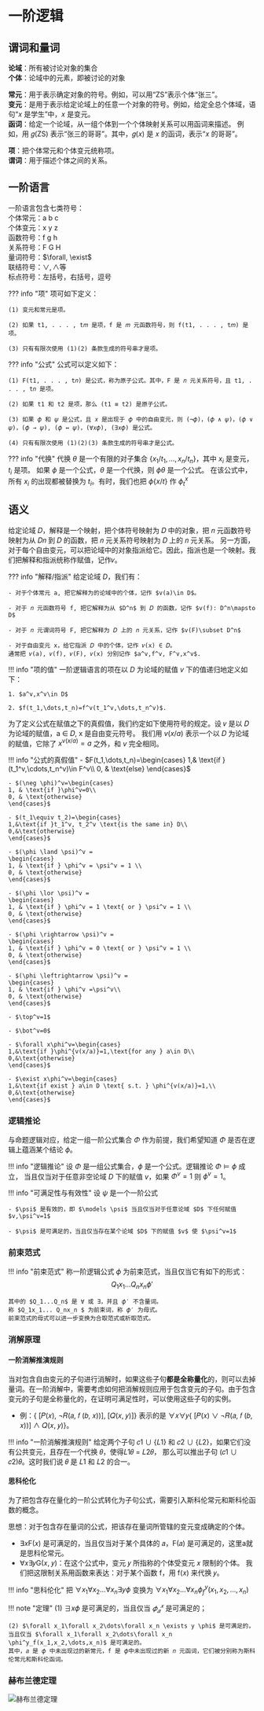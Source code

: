 # 一阶逻辑

## 谓词和量词


**论域**：所有被讨论对象的集合  
**个体**：论域中的元素，即被讨论的对象

**常元**：用于表示确定对象的符号。例如，可以用“ZS”表示个体“张三”。  
**变元**：是用于表示给定论域上的任意一个对象的符号。例如，给定全总个体域，语句“𝑥 是学生”中，𝑥 是变元。  
**函词**：给定一个论域，从一组个体到一个个体映射关系可以用函词来描述。
例如，用 𝑔(ZS) 表示“张三的哥哥”。其中，𝑔(𝑥) 是 𝑥 的函词，表示“𝑥 的哥哥”。  

**项**：把个体常元和个体变元统称项。  
**谓词**：用于描述个体之间的关系。


## 一阶语言

一阶语言包含七类符号：  
个体常元：a b c  
个体变元：x y z  
函数符号：f g h  
关系符号：F G H  
量词符号：$\forall, \exist$  
联结符号：$\lor, \land$等  
标点符号：左括号，右括号，逗号

??? info "项"
    项可如下定义：

    (1) 变元和常元是项。

    (2) 如果 t1, . . . , t𝑚 是项，f 是 𝑚 元函数符号，则 f(t1, . . . , t𝑚) 是项。

    (3) 只有有限次使用 (1)(2) 条款生成的符号串才是项。


??? info "公式"
    公式可以定义如下：

    (1) F(t1, . . . , t𝑛) 是公式，称为原子公式。其中，F 是 𝑛 元关系符号，且 t1, . . . , t𝑛 是项。
    
    (2) 如果 t1 和 t2 是项，那么 (t1 ≡ t2) 是原子公式。

    (3) 如果 𝜙 和 𝜓 是公式，且 𝑥 是出现于 𝜙 中的自由变元，则 (¬𝜙)，(𝜙 ∧ 𝜓)，(𝜙 ∨ 𝜓)，(𝜙 → 𝜓), (𝜙 ↔ 𝜓)，(∀𝑥𝜙), (∃𝑥𝜙) 是公式。

    (4) 只有有限次使用 (1)(2)(3) 条款生成的符号串才是公式。

??? info "代换"
    代换 $\theta$ 是一个有限的对子集合 $\{x_1/t_1,\dots, x_n/t_n\}$，其中 $x_i$ 是变元，$t_i$ 是项。
    如果 $\phi$ 是一个公式，$\theta$ 是一个代换，则 $\phi\theta$ 是一个公式。
    在该公式中，所有 $x_i$ 的出现都被替换为 $t_i$。有时，我们也把 $\phi\{x/t\}$    作 $\phi^{x}_t$


## 语义

给定论域 𝐷，解释是一个映射，把个体符号映射为 𝐷 中的对象，把 𝑛 元函数符号映射为从 𝐷𝑛 到 𝐷 的函数，把 𝑛 元关系符号映射为 𝐷 上的 𝑛 元关系。
另一方面，对于每个自由变元，可以把论域中的对象指派给它。因此，指派也是一个映射。我们把解释和指派统称作赋值，记作𝑣。

??? info "解释/指派"
    给定论域 $D$，我们有：

    - 对于个体常元 a, 把它解释为的论域中的个体，记作 $v(a)\in D$。

    - 对于 𝑛 元函数符号 f, 把它解释为从 $D^n$ 到 𝐷 的函数，记作 $v(f): D^n\mapsto D$

    - 对于 𝑛 元谓词符号 F, 把它解释为 𝐷 上的 𝑛 元关系，记作 $v(F)\subset D^n$

    - 对于自由变元 x，给它指派 𝐷 中的个体，记作 𝑣(x) ∈ 𝐷。
    通常把 𝑣(a), 𝑣(f), 𝑣(F), 𝑣(x) 分别记作 $a^v,f^v, F^v,x^v$.


!!! info "项的值"
    一阶逻辑语言的项在以 $D$ 为论域的赋值 $v$ 下的值递归地定义如下：

    1. $a^v,x^v\in D$
    
    2. $f(t_1,\dots,t_n)=f^v(t_1^v,\dots,t_n^v)$.


为了定义公式在赋值之下的真假值，我们约定如下使用符号的规定。设 𝑣 是以 𝐷 为论域的赋值，a ∈ 𝐷, x 是自由变元符号。
我们用 $v(x/a)$ 表示一个以 𝐷 为论域的赋值，它除了 $x^{v(x/a)}=a$ 之外，和 $v$ 完全相同。


!!! info "公式的真假值"
    - $F(t_1,\dots,t_n)=\begin{cases}
    1,& \text{if }(t_1^v,\cdots,t_n^v)\in F^v\\
    0, & \text{else}
    \end{cases}$

    - $(\neg \phi)^v=\begin{cases}
    1, & \text{if }\phi^v=0\\
    0, & \text{otherwise}
    \end{cases}$

    - $(t_1\equiv t_2)=\begin{cases}
    1,&\text{if }t_1^v, t_2^v \text{is the same in} D\\
    0,&\text{otherwise}
    \end{cases}$

    - $(\phi \land \psi)^v =
    \begin{cases}
    1, & \text{if } \phi^v = \psi^v = 1 \\
    0, & \text{otherwise}
    \end{cases}$

    - $(\phi \lor \psi)^v =
    \begin{cases}
    1, & \text{if } \phi^v = 1 \text{ or } \psi^v = 1 \\
    0, & \text{otherwise}
    \end{cases}$

    - $(\phi \rightarrow \psi)^v =
    \begin{cases}
    1, & \text{if } \phi^v = 0 \text{ or } \psi^v = 1 \\
    0, & \text{otherwise}
    \end{cases}$

    - $(\phi \leftrightarrow \psi)^v =
    \begin{cases}
    1, & \text{if } \phi^v =\psi^v\\
    0, & \text{otherwise}
    \end{cases}$

    - $\top^v=1$

    - $\bot^v=0$

    - $\forall x\phi^v=\begin{cases}
    1,&\text{if }\phi^{v(x/a)}=1,\text{for any } a\in D\\
    0,&\text{otherwise}
    \end{cases}$

    - $\exist x\phi^v=\begin{cases}
    1,&\text{if exist } a\in D \text{ s.t. } \phi^{v(x/a)}=1,\\
    0,&\text{otherwise}
    \end{cases}$

### 逻辑推论

与命题逻辑对应，给定一组一阶公式集合 $\Phi$ 作为前提，我们希望知道 $\Phi$ 是否在逻辑上蕴涵某个结论 $\phi$。

!!! info "逻辑推论"
    设 $\Phi$ 是一组公式集合，$\phi$ 是一个公式。逻辑推论 $\Phi \models \phi$ 成立，
    当且仅当对于任意非空论域 $D$ 下的赋值 $v$，如果 $\Phi^v=1$ 则 $\phi^v=1$。

!!! info "可满足性与有效性"
    设 $\psi$ 是一个一阶公式

    - $\psi$ 是有效的，即 $\models \psi$ 当且仅当对于任意论域 $D$ 下任何赋值 $v,\psi^v=1$
    
    - $\psi$ 是可满足的，当且仅当存在某个论域 $D$ 下的赋值 $v$ 使 $\psi^v=1$



### 前束范式

!!! info "前束范式"
    称一阶逻辑公式 𝜙 为前束范式，当且仅当它有如下的形式：
    $$Q_1x_1... Q_nx_n\phi' $$

    其中的 $Q_1...Q_n$ 是 ∀ 或 ∃，并且 𝜙′ 不含量词。
    称 $Q_1x_1... Q_nx_n $ 为前束词，称 𝜙′ 为母式。
    前束范式的母式可以进一步变换为合取范式或析取范式。



### 消解原理

#### 一阶消解推演规则

当对包含自由变元的子句进行消解时，如果这些子句**都是全称量化**的，则可以去掉量词。在一阶消解中，需要考虑如何把消解规则应用于包含变元的子句。由于包含变元的子句是全称量化的，在证明可满足性时，可以使用这些子句的实例。

- 例：{ [𝑃(𝑥), ¬𝑅(𝑎, 𝑓 (𝑏, 𝑥))], [𝑄(𝑥, 𝑦)]} 表示的是
 ∀𝑥∀𝑦{ [𝑃(𝑥) ∨ ¬𝑅(𝑎, 𝑓 (𝑏, 𝑥))] ∧ 𝑄(𝑥, 𝑦)}。


!!! info "一阶消解推演规则"
    给定两个子句 𝑐1 ∪ {𝐿1} 和 𝑐2 ∪ {𝐿2}，如果它们没有公共变元，且存在一个代换 𝜃，使得𝐿1𝜃 = 𝐿2𝜃，
    那么可以推出子句 (𝑐1 ∪ 𝑐2)𝜃。这时我们说 𝜃 是 𝐿1 和 𝐿2 的合一。

#### 思科伦化

为了把包含存在量化的一阶公式转化为子句公式，需要引入斯科伦常元和斯科伦函数的概念。

思想：对于包含存在量词的公式，把该存在量词所管辖的变元变成确定的个体。

- ∃𝑥F(𝑥) 是可满足的，当且仅当对于某个具体的 𝑎，F(𝑎) 是可满足的，这里a就是思科伦常元。
- ∀𝑥∃𝑦G(𝑥, 𝑦)：在这个公式中，变元 𝑦 所指称的个体受变元 𝑥 限制的个体。
我们把这限制关系用函数来表达：对于某个函数 f，用 f(𝑥) 来代换 𝑦。


!!! info "思科伦化"
    把 $\forall x_1\forall x_2\dots\forall x_n \exists y \phi$
    变换为 $\forall x_1\forall x_2\dots\forall x_n \phi^y_f(x_1,x_2,\dots,x_n)$

!!! note "定理"
    (1) ∃𝑥𝜙 是可满足的，当且仅当 $𝜙^𝑥_𝑎$ 是可满足的；

    (2) $\forall x_1\forall x_2\dots\forall x_n \exists y \phi$ 是可满足的，
    当且仅当 $\forall x_1\forall x_2\dots\forall x_n \phi^y_f(x_1,x_2,\dots,x_n)$ 是可满足的。
    其中，𝑎 是 𝜙 中未出现过的新常元，f 是 𝜙中未出现过的新 𝑛 元函词，它们被分别称为斯科伦常元和斯科伦函词。


### 赫布兰德定理

![赫布兰德定理](../../img/study/ai/ailogic/hebulande.png)

